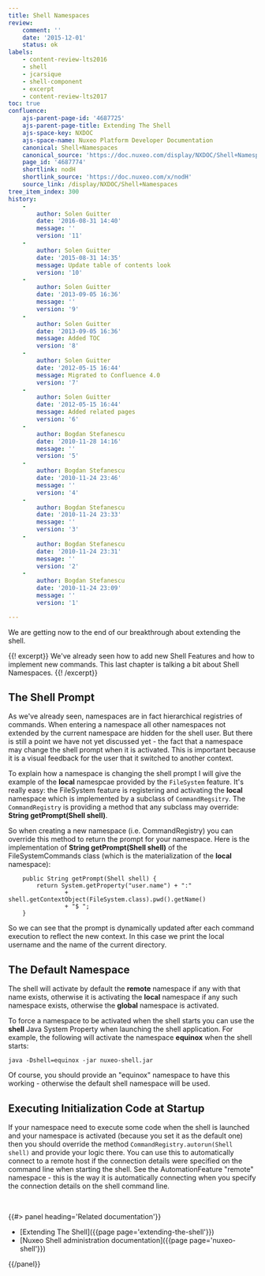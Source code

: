 ```yaml
---
title: Shell Namespaces
review:
    comment: ''
    date: '2015-12-01'
    status: ok
labels:
    - content-review-lts2016
    - shell
    - jcarsique
    - shell-component
    - excerpt
    - content-review-lts2017
toc: true
confluence:
    ajs-parent-page-id: '4687725'
    ajs-parent-page-title: Extending The Shell
    ajs-space-key: NXDOC
    ajs-space-name: Nuxeo Platform Developer Documentation
    canonical: Shell+Namespaces
    canonical_source: 'https://doc.nuxeo.com/display/NXDOC/Shell+Namespaces'
    page_id: '4687774'
    shortlink: nodH
    shortlink_source: 'https://doc.nuxeo.com/x/nodH'
    source_link: /display/NXDOC/Shell+Namespaces
tree_item_index: 300
history:
    -
        author: Solen Guitter
        date: '2016-08-31 14:40'
        message: ''
        version: '11'
    -
        author: Solen Guitter
        date: '2015-08-31 14:35'
        message: Update table of contents look
        version: '10'
    -
        author: Solen Guitter
        date: '2013-09-05 16:36'
        message: ''
        version: '9'
    -
        author: Solen Guitter
        date: '2013-09-05 16:36'
        message: Added TOC
        version: '8'
    -
        author: Solen Guitter
        date: '2012-05-15 16:44'
        message: Migrated to Confluence 4.0
        version: '7'
    -
        author: Solen Guitter
        date: '2012-05-15 16:44'
        message: Added related pages
        version: '6'
    -
        author: Bogdan Stefanescu
        date: '2010-11-28 14:16'
        message: ''
        version: '5'
    -
        author: Bogdan Stefanescu
        date: '2010-11-24 23:46'
        message: ''
        version: '4'
    -
        author: Bogdan Stefanescu
        date: '2010-11-24 23:33'
        message: ''
        version: '3'
    -
        author: Bogdan Stefanescu
        date: '2010-11-24 23:31'
        message: ''
        version: '2'
    -
        author: Bogdan Stefanescu
        date: '2010-11-24 23:09'
        message: ''
        version: '1'

---
```


We are getting now to the end of our breakthrough about extending the shell.

{{! excerpt}}
We've already seen how to add new Shell Features and how to implement new commands. This last chapter is talking a bit about Shell Namespaces.
{{! /excerpt}}

## The Shell Prompt

As we've already seen, namespaces are in fact hierarchical registries of commands. When entering a namespace all other namespaces not extended by the current namespace are hidden for the shell user. But there is still a point we have not yet discussed yet - the fact that a namespace may change the shell prompt when it is activated. This is important because it is a visual feedback for the user that it switched to another context.

To explain how a namespace is changing the shell prompt I will give the example of the **local** namespcae provided by the `FileSystem` feature. It's really easy: the FileSystem feature is registering and activating the **local** namespace which is implemented by a subclass of `CommandRegsitry`. The `CommandRegistry` is providing a method that any subclass may override: **String getPrompt(Shell shell)**.

So when creating a new namespace (i.e. CommandRegistry) you can override this method to return the prompt for your namespace.
Here is the implementation of **String getPrompt(Shell shell)** of the FileSystemCommands class (which is the materialization of the **local** namespace):

```
    public String getPrompt(Shell shell) {
        return System.getProperty("user.name") + ":"
                + shell.getContextObject(FileSystem.class).pwd().getName()
                + "$ ";
    }

```

So we can see that the prompt is dynamically updated after each command execution to reflect the new context. In this case we print the local username and the name of the current directory.

## The Default Namespace

The shell will activate by default the **remote** namespace if any with that name exists, otherwise it is activating the **local** namespace if any such namespace exists, otherwise the **global** namespace is activated.

To force a namespace to be activated when the shell starts you can use the **shell** Java System Property when launching the shell application. For example, the following will activate the namespace **equinox** when the shell starts:

```
java -Dshell=equinox -jar nuxeo-shell.jar

```

Of course, you should provide an "equinox" namespace to have this working - otherwise the default shell namespace will be used.

## Executing Initialization Code at Startup

If your namespace need to execute some code when the shell is launched and your namespace is activated (because you set it as the default one) then you should override the method `CommandRegistry.autorun(Shell shell)` and provide your logic there. You can use this to automatically connect to a remote host if the connection details were specified on the command line when starting the shell. See the AutomationFeature "remote" namespace - this is the way it is automatically connecting when you specify the connection details on the shell command line.

&nbsp;

<div class="row" data-equalizer data-equalize-on="medium"><div class="column medium-6">{{#> panel heading='Related documentation'}}

*   [Extending The Shell]({{page page='extending-the-shell'}})
*   [Nuxeo Shell administration documentation]({{page page='nuxeo-shell'}})

{{/panel}}</div><div class="column medium-6">

&nbsp;

</div></div>
